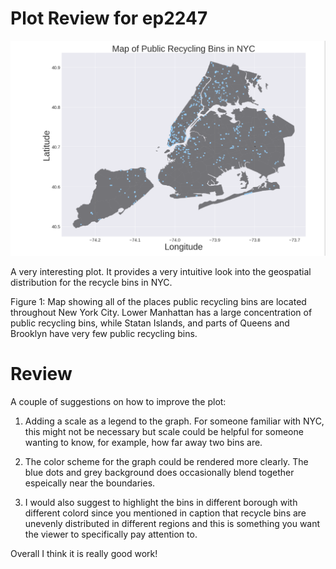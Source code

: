 # Plot Review for ep2247

![ep2247.png](https://raw.githubusercontent.com/td928/PUI2017_td928/master/HW9_td928/ep2247.png)

A very interesting plot. It provides a very intuitive look into the geospatial distribution for the recycle bins 
in NYC. 

Figure 1: Map showing all of the places public recycling bins are located throughout New York City. Lower Manhattan has a large concentration of public recycling bins, while Statan Islands, and parts of Queens and Brooklyn have very few public recycling bins.

# Review

A couple of suggestions on how to improve the plot:

1. Adding a scale as a legend to the graph. For someone familiar with NYC, this might not be necessary but scale could 
be helpful for someone wanting to know, for example, how far away two bins are. 

2. The color scheme for the graph could be rendered more clearly. The blue dots and grey background does occasionally 
blend together espeically near the boundaries.

3. I would also suggest to highlight the bins in different borough with different colord since you mentioned in caption 
that recycle bins are unevenly distributed in different regions and this is something you want the viewer to specifically
pay attention to. 

Overall I think it is really good work!
